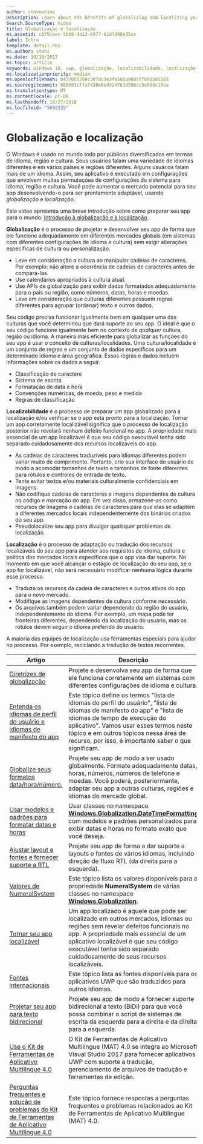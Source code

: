 ```yaml
---
author: stevewhims
Description: Learn about the benefits of globalizing and localizing your app, and exactly what these terms mean.
Search.SourceType: Video
title: Globalização e localização
ms.assetid: c0791eec-5bb8-4a13-8977-61d7d98e35ce
label: Intro
template: detail.hbs
ms.author: stwhi
ms.date: 10/18/2017
ms.topic: article
keywords: windows 10, uwp, globalização, localizabilidade, localização
ms.localizationpriority: medium
ms.openlocfilehash: b437055704c307dc3e3fa506a9885ff892585503
ms.sourcegitcommit: 086001cffaf436e6e4324761d59bcc5e598c15ea
ms.translationtype: MT
ms.contentlocale: pt-BR
ms.lasthandoff: 10/27/2018
ms.locfileid: "5692325"
---
```

# <a name="globalization-and-localization"></a>Globalização e localização

O Windows é usado no mundo todo por públicos diversificados em termos de idioma, região e cultura. Seus usuários falam uma variedade de idiomas diferentes e em vários países e regiões diferentes. Alguns usuários falam mais de um idioma. Assim, seu aplicativo é executado em configurações que envolvem muitas permutações de configurações do sistema para idioma, região e cultura. Você pode aumentar o mercado potencial para seu app desenvolvendo-o para ser prontamente adaptável, usando *globalização* e *localização*.

Este vídeo apresenta uma breve introdução sobre como preparar seu app para o mundo: [Introdução à globalização e à localização](https://channel9.msdn.com/Blogs/One-Dev-Minute/Introduction-to-globalization-and-localization).

**Globalização** é o processo de projetar e desenvolver seu app de forma que ele funcione adequadamente em diferentes mercados globais (em sistemas com diferentes configurações de idioma e cultura) sem exigir alterações específicas de cultura ou personalização.

- Leve em consideração a cultura ao manipular cadeias de caracteres. Por exemplo: não altere a ocorrência de cadeias de caracteres antes de compará-las.
- Use calendários apropriados à cultura atual.
- Use APIs de globalização para exibir dados formatados adequadamente para o país ou região, como números, datas, horas e moedas.
- Leve em consideração que culturas diferentes possuem regras diferentes para agrupar (ordenar) texto e outros dados.

Seu código precisa funcionar igualmente bem em qualquer uma das culturas que você determinou que dará suporte ao seu app. O ideal é que o seu código funcione igualmente bem no contexto de *qualquer* cultura, região ou idioma. A maneira mais eficiente para globalizar as funções do seu app é usar o conceito de culturas/localidades. Uma cultura/localidade é um conjunto de regras e um conjunto de dados específicos para um determinado idioma e área geográfica. Essas regras e dados incluem informações sobre os dados a seguir.

- Classificação de caractere
- Sistema de escrita
- Formatação de data e hora
- Convenções numéricas, de moeda, peso e medida
- Regras de classificação

**Localizabilidade** é o processo de preparar um app globalizado para a localização e/ou verificar se o app está pronto para a localização. Tornar um app corretamente localizável significa que o processo de localização posterior não revelará nenhum defeito funcional no app. A propriedade mais essencial de um app localizável é que seu código executável tenha sido separado cuidadosamente dos recursos localizáveis do app.

- As cadeias de caracteres traduzíveis para idiomas diferentes podem variar muito de comprimento. Portanto, crie sua interface do usuário de modo a acomodar tamanhos de texto e tamanhos de fonte diferentes para rótulos e controles de entrada de texto.
- Tente evitar textos e/ou materiais culturalmente confidenciais em imagens.
- Não codifique cadeias de caracteres e imagens dependentes de cultura no código e marcação do app. Em vez disso, armazene-as como recursos de imagens e cadeias de caracteres para que elas se adaptem a diferentes mercados locais independentemente dos binários criados do seu app.
- Pseudolocalize seu app para divulgar quaisquer problemas de localização.

**Localização** é o processo de adaptação ou tradução dos recursos localizáveis do seu app para atender aos requisitos de idioma, cultura e política dos mercados locais específicos que o app visa dar suporte. No momento em que você alcançar o estágio de localização do seu app, se o app for localizável, não será necessário modificar nenhuma lógica durante esse processo.

- Traduza os recursos da cadeia de caracteres e outros ativos do app para o novo mercado.
- Modifique as imagens dependentes de cultura conforme necessário.
- Os arquivos também podem variar dependendo da região do usuário, independentemente do idioma. Por exemplo, um mapa pode ter fronteiras diferentes, dependendo da localização do usuário, mas os rótulos devem seguir o idioma preferido do usuário.

A maioria das equipes de localização usa ferramentas especiais para ajudar no processo. Por exemplo, reciclando a tradução de textos recorrentes.

| Artigo | Descrição |
|---------|-------------|
| [Diretrizes de globalização](guidelines-and-checklist-for-globalizing-your-app.md) | Projete e desenvolva seu app de forma que ele funciona corretamente em sistemas com diferentes configurações de idioma e cultura. |
| [Entenda os idiomas de perfil do usuário e idiomas de manifesto do app](manage-language-and-region.md) | Este tópico define os termos "lista de idiomas do perfil do usuário", "lista de idiomas de manifesto do app" e "lista de idiomas de tempo de execução do aplicativo". Vamos usar esses termos neste tópico e em outros tópicos nessa área de recurso, por isso, é importante saber o que significam. |
| [Globalize seus formatos data/hora/número.](use-global-ready-formats.md) | Projete seu app de modo a ser usado globalmente. Formate adequadamente datas, horas, números, números de telefone e moedas. Você poderá, posteriormente, adaptar seu app a outras culturas, regiões e idiomas do mercado global. |
| [Usar modelos e padrões para formatar datas e horas](use-patterns-to-format-dates-and-times.md) | Usar classes no namespace [**Windows.Globalization.DateTimeFormatting**](/uwp/api/windows.globalization.datetimeformatting?branch=live) com modelos e padrões personalizados para exibir datas e horas no formato exato que você deseja. |
| [Ajustar layout e fontes e fornecer suporte a RTL](adjust-layout-and-fonts--and-support-rtl.md) | Projete seu app de forma a dar suporte a layouts e fontes de vários idiomas, incluindo direção de fluxo RTL (da direita para a esquerda). |
| [Valores de NumeralSystem](glob-numeralsystem-values.md) | Este tópico lista os valores disponíveis para a propriedade **NumeralSystem** de várias classes no namespace [**Windows.Globalization**](/uwp/api/windows.globalization?branch=live). |
| [Tornar seu app localizável](prepare-your-app-for-localization.md) | Um app localizado é aquele que pode ser localizado em outros mercados, idiomas ou regiões sem revelar defeitos funcionais no app. A propriedade mais essencial de um aplicativo localizável é que seu código executável tenha sido separado cuidadosamente de seus recursos localizáveis. |
| [Fontes internacionais](loc-international-fonts.md) | Este tópico lista as fontes disponíveis para os aplicativos UWP que são traduzidos para outros idiomas. |
| [Projetar seu app para texto bidirecional](design-for-bidi-text.md) | Projete seu app de modo a fornecer suporte bidirecional a texto (BiDi) para que você possa combinar o script de sistemas de escrita da esquerda para a direita e da direita para a esquerda. |
| [Use o Kit de Ferramentas de Aplicativo Multilíngue 4.0](use-mat.md) | O Kit de Ferramentas de Aplicativo Multilíngue (MAT) 4.0 se integra ao Microsoft Visual Studio 2017 para fornecer aplicativos UWP com suporte a tradução, gerenciamento de arquivos de tradução e ferramentas de edição. |
| [Perguntas frequentes e solução de problemas do Kit de Ferramentas de Aplicativo Multilíngue 4.0](mat-faq-troubleshooting.md) | Este tópico fornece respostas a perguntas frequentes e problemas relacionados ao Kit de Ferramentas de Aplicativo Multilíngue (MAT) 4.0. |
